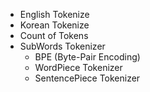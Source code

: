 - English Tokenize
- Korean Tokenize
- Count of Tokens
- SubWords Tokenizer
	- BPE (Byte-Pair Encoding)
	- WordPiece Tokenizer
	- SentencePiece Tokenizer
